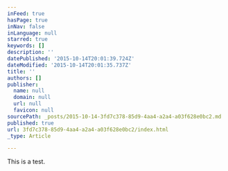 ```yaml
---
inFeed: true
hasPage: true
inNav: false
inLanguage: null
starred: true
keywords: []
description: ''
datePublished: '2015-10-14T20:01:39.724Z'
dateModified: '2015-10-14T20:01:35.737Z'
title: ''
authors: []
publisher:
  name: null
  domain: null
  url: null
  favicon: null
sourcePath: _posts/2015-10-14-3fd7c378-85d9-4aa4-a2a4-a03f628e0bc2.md
published: true
url: 3fd7c378-85d9-4aa4-a2a4-a03f628e0bc2/index.html
_type: Article

---
```

This is a test.
